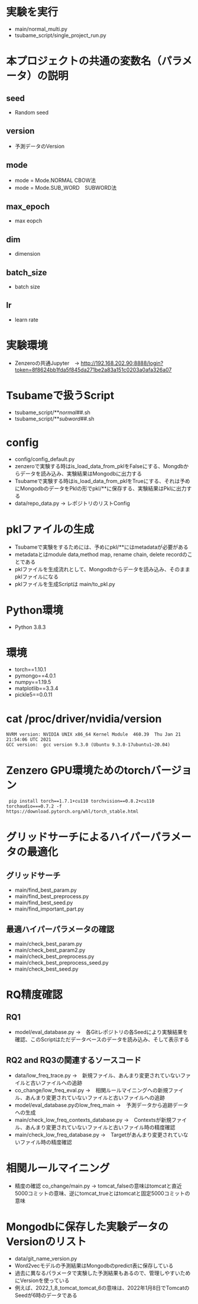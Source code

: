 # 実験を実行
 - main/normal_multi.py
 - tsubame_script/single_project_run.py

# 本プロジェクトの共通の変数名（パラメータ）の説明
## seed
 - Random seed
## version
 - 予測データのVersion
## mode
 - mode = Mode.NORMAL CBOW法
 - mode = Mode.SUB_WORD　SUBWORD法
## max_epoch
 - max eopch
## dim
 - dimension
## batch_size
 - batch size
## lr
 - learn rate

# 実験環境
 - Zenzeroの共通Jupyter　→ http://192.168.202.90:8888/login?token=8f8624bb1fda5f845da271be2a83a151c0203a0afa326a07

# Tsubameで扱うScript
 - tsubame_script/**_normal_##.sh
 - tsubame_script/**_subword_##.sh

# config
 - config/config_default.py
 - zenzeroで実験する時はis_load_data_from_pklをFalseにする、Mongdbからデータを読み込み、実験結果はMongodbに出力する
 - Tsubameで実験する時はis_load_data_from_pklをTrueにする、それは予めにMongodbのデータをPklの形でpkl/**に保存する、実験結果はPklに出力する
 - data/repo_data.py → レポジトリのリストConfig

# pklファイルの生成
 - Tsubameで実験をするためには、予めにpkl/**にはmetadataが必要がある
 - metadataとはmodule data,method map, rename chain, delete recordのことである
 - pklファイルを生成流れとして、Mongodbからデータを読み込み、そのままpklファイルになる
 - pklファイルを生成Scriptは main/to_pkl.py

# Python環境
 - Python 3.8.3

# 環境
 - torch==1.10.1
 - pymongo==4.0.1
 - numpy==1.19.5
 - matplotlib==3.3.4
 - pickle5==0.0.11

# cat /proc/driver/nvidia/version
```
NVRM version: NVIDIA UNIX x86_64 Kernel Module  460.39  Thu Jan 21 21:54:06 UTC 2021
GCC version:  gcc version 9.3.0 (Ubuntu 9.3.0-17ubuntu1~20.04)
```


# Zenzero GPU環境ためのtorchバージョン
```
 pip install torch==1.7.1+cu110 torchvision==0.8.2+cu110 torchaudio===0.7.2 -f https://download.pytorch.org/whl/torch_stable.html
```
 
# グリッドサーチによるハイパーパラメータの最適化
## グリッドサーチ
 - main/find_best_param.py
 - main/find_best_preprocess.py
 - main/find_best_seed.py
 - main/find_important_part.py
## 最適ハイパーパラメータの確認
 - main/check_best_param.py
 - main/check_best_param2.py
 - main/check_best_preprocess.py
 - main/check_best_preprocess_seed.py
 - main/check_best_seed.py

# RQ精度確認
## RQ1
 - model/eval_database.py →　各Gitレポジトリの各Seedにより実験結果を確認、このScriptはただデータベースのデータを読み込み、そして表示する

## RQ2 and RQ3の関連するソースコード
 - data/low_freq_trace.py →　新規ファイル、あんまり変更されていないファイルと古いファイルへの追跡
 - co_change/low_freq_eval.py →　相関ルールマイニングへの新規ファイル、あんまり変更されていないファイルと古いファイルへの追跡
 - model/eval_database.pyのlow_freq_main →　予測データから追跡データへの生成
 - main/check_low_freq_contexts_database.py →　Contextsが新規ファイル、あんまり変更されていないファイルと古いファイル時の精度確認
 - main/check_low_freq_database.py →　Targetがあんまり変更されていないファイル時の精度確認

# 相関ルールマイニング
 - 精度の確認 co_change/main.py → tomcat_falseの意味はtomcatと直近5000コミットの意味、逆にtomcat_trueとはtomcatと固定5000コミットの意味

# Mongodbに保存した実験データのVersionのリスト
 - data/git_name_version.py
 - Word2vecモデルの予測結果はMongodbのpredict表に保存している
 - 過去に異なるパラメータで実験した予測結果もあるので、管理しやすいためにVersionを使っている
 - 例えば、2022_1_8_tomcat_tomcat_6の意味は、2022年1月8日でTomcatのSeedが6時のデータである
 
